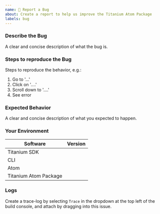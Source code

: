 ```yaml
---
name: 🐛 Report a Bug
about: Create a report to help us improve the Titanium Atom Package
labels: bug
---
```


### Describe the Bug
A clear and concise description of what the bug is.

### Steps to reproduce the Bug
Steps to reproduce the behavior, e.g.:
1. Go to '...'
2. Click on '....'
3. Scroll down to '....'
4. See error

### Expected Behavior
A clear and concise description of what you expected to happen.

### Your Environment
| Software | Version |
| ---------------- | ---------- |
| Titanium SDK | |
| CLI | |
| Atom | |
| Titanium Atom Package | |

### Logs
Create a trace-log by selecting `Trace` in the dropdown at the top left of the build console, and attach by dragging into this issue.
